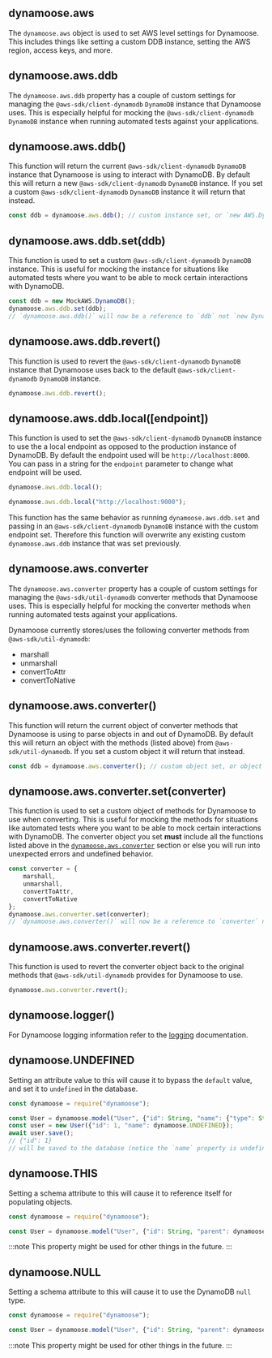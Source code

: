 ## dynamoose.aws

The `dynamoose.aws` object is used to set AWS level settings for Dynamoose. This includes things like setting a custom DDB instance, setting the AWS region, access keys, and more.

## dynamoose.aws.ddb

The `dynamoose.aws.ddb` property has a couple of custom settings for managing the `@aws-sdk/client-dynamodb` `DynamoDB` instance that Dynamoose uses. This is especially helpful for mocking the `@aws-sdk/client-dynamodb` `DynamoDB` instance when running automated tests against your applications.

## dynamoose.aws.ddb()

This function will return the current `@aws-sdk/client-dynamodb` `DynamoDB` instance that Dynamoose is using to interact with DynamoDB. By default this will return a new `@aws-sdk/client-dynamodb` `DynamoDB` instance. If you set a custom `@aws-sdk/client-dynamodb` `DynamoDB` instance it will return that instead.

```js
const ddb = dynamoose.aws.ddb(); // custom instance set, or `new AWS.DynamoDB()`
```

## dynamoose.aws.ddb.set(ddb)

This function is used to set a custom `@aws-sdk/client-dynamodb` `DynamoDB` instance. This is useful for mocking the instance for situations like automated tests where you want to be able to mock certain interactions with DynamoDB.

```js
const ddb = new MockAWS.DynamoDB();
dynamoose.aws.ddb.set(ddb);
// `dynamoose.aws.ddb()` will now be a reference to `ddb` not `new DynamoDB()`
```

## dynamoose.aws.ddb.revert()

This function is used to revert the `@aws-sdk/client-dynamodb` `DynamoDB` instance that Dynamoose uses back to the default `@aws-sdk/client-dynamodb` `DynamoDB` instance.

```js
dynamoose.aws.ddb.revert();
```

## dynamoose.aws.ddb.local([endpoint])

This function is used to set the `@aws-sdk/client-dynamodb` `DynamoDB` instance to use the a local endpoint as opposed to the production instance of DynamoDB. By default the endpoint used will be `http://localhost:8000`. You can pass in a string for the `endpoint` parameter to change what endpoint will be used.

```js
dynamoose.aws.ddb.local();

dynamoose.aws.ddb.local("http://localhost:9000");
```

This function has the same behavior as running `dynamoose.aws.ddb.set` and passing in an `@aws-sdk/client-dynamodb` `DynamoDB` instance with the custom endpoint set. Therefore this function will overwrite any existing custom `dynamoose.aws.ddb` instance that was set previously.

## dynamoose.aws.converter

The `dynamoose.aws.converter` property has a couple of custom settings for managing the `@aws-sdk/util-dynamodb` converter methods that Dynamoose uses. This is especially helpful for mocking the converter methods when running automated tests against your applications.

Dynamoose currently stores/uses the following converter methods from `@aws-sdk/util-dynamodb`:

- marshall
- unmarshall
- convertToAttr
- convertToNative

## dynamoose.aws.converter()

This function will return the current object of converter methods that Dynamoose is using to parse objects in and out of DynamoDB. By default this will return an object with the methods (listed above) from `@aws-sdk/util-dynamodb`. If you set a custom object it will return that instead.

```js
const ddb = dynamoose.aws.converter(); // custom object set, or object with `@aws-sdk/util-dynamodb` default methods
```

## dynamoose.aws.converter.set(converter)

This function is used to set a custom object of methods for Dynamoose to use when converting. This is useful for mocking the methods for situations like automated tests where you want to be able to mock certain interactions with DynamoDB. The converter object you set **must** include all the functions listed above in the [`dynamoose.aws.converter`](#dynamooseawsconverter) section or else you will run into unexpected errors and undefined behavior.

```js
const converter = {
	marshall,
	unmarshall,
	convertToAttr,
	convertToNative
};
dynamoose.aws.converter.set(converter);
// `dynamoose.aws.converter()` will now be a reference to `converter` not the default `@aws-sdk/util-dynamodb` methods
```

## dynamoose.aws.converter.revert()

This function is used to revert the converter object back to the original methods that `@aws-sdk/util-dynamodb` provides for Dynamoose to use.

```js
dynamoose.aws.converter.revert();
```

## dynamoose.logger()

For Dynamoose logging information refer to the [logging](Logging) documentation.

## dynamoose.UNDEFINED

Setting an attribute value to this will cause it to bypass the `default` value, and set it to `undefined` in the database.

```js
const dynamoose = require("dynamoose");

const User = dynamoose.model("User", {"id": String, "name": {"type": String, "default": "Bob"}});
const user = new User({"id": 1, "name": dynamoose.UNDEFINED});
await user.save();
// {"id": 1}
// will be saved to the database (notice the `name` property is undefined and did not use the `default` property)
```

## dynamoose.THIS

Setting a schema attribute to this will cause it to reference itself for populating objects.

```js
const dynamoose = require("dynamoose");

const User = dynamoose.model("User", {"id": String, "parent": dynamoose.THIS});
```

:::note
This property might be used for other things in the future.
:::

## dynamoose.NULL

Setting a schema attribute to this will cause it to use the DynamoDB `null` type.

```js
const dynamoose = require("dynamoose");

const User = dynamoose.model("User", {"id": String, "parent": dynamoose.NULL});
```

:::note
This property might be used for other things in the future.
:::
